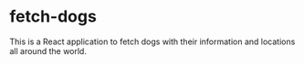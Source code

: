 # fetch-dogs
This is a React application to fetch dogs with their information and locations all around the world.
